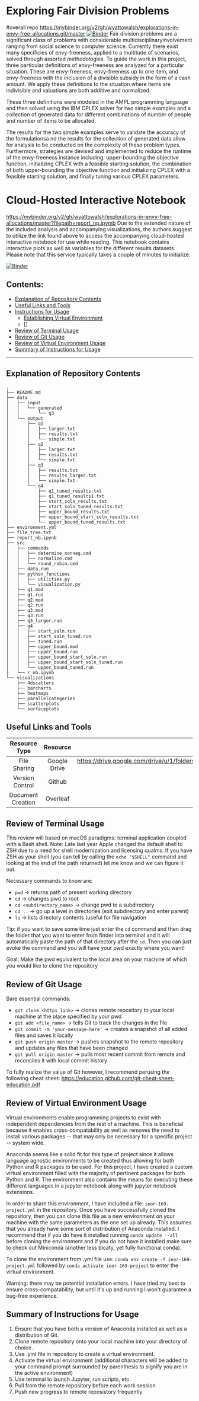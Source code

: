 # Exploring Fair Division Problems
#overall repo
https://mybinder.org/v2/gh/wyattowalsh/explorations-in-envy-free-allocations.git/master
[![Binder](https://mybinder.org/badge_logo.svg)](https://mybinder.org/v2/gh/wyattowalsh/explorations-in-envy-free-allocations/master?filepath=report_np.ipymb)
Fair division problems are a significant class of problems with considerable multidisciplinaryinvolvement ranging from social science to computer science. Currently there exist many specificies of envy-freeness, applied to a multitude of scenarios, solved through assorted methodologies.  To guide the work in this project, three particular  definitions  of  envy-freeness  are  analyzed  for  a  particular  situation.   These  are envy-freeness, envy-freeness up to one item, and envy-freeness with the inclusion of a divisible subsidy in the form of a cash amount.  We apply these definitions to the situation where items are indivisible and valuations are both additive and normalized.  

 These three definitions were modeled in the AMPL programming language and then solved using the IBM CPLEX solver for two simple examples and a collection of generated data for different combinations of number of people and number of items to be allocated. 
 
 The results for the two simple examples serve to validate the accuracy of the formulationsa nd the results for the collection of generated data allow for analysis to be conducted on the complexity  of  these  problem  types.   Furthermore,  strategies  are  devised  and  implemented to reduce the runtime of the envy-freeness instance including:  upper-bounding the objective function, initializing CPLEX with a feasible starting solution, the combination of both upper-bounding the objective function and initializing CPLEX with a feasible starting solution, and finally tuning various CPLEX parameters.

#  Cloud-Hosted Interactive Notebook
https://mybinder.org/v2/gh/wyattowalsh/explorations-in-envy-free-allocations/master?filepath=report_np.ipymb
Due to the extended nature of the included analysis and accompanying visualizations, the authors suggest to utilize the link found above to access the accompanying cloud-hosted interactive notebook for use while reading.  This notebook contains interactive plots as well as variables for the different results datasets.  Please note that this service typically takes a couple of minutes to initialize.  

[![Binder](https://mybinder.org/badge_logo.svg)](https://mybinder.org/v2/gh/wyattowalsh/explorations-in-envy-free-allocations/master?filepath=report_np.ipymb)


## Contents:
 - [Explanation of Repository Contents](#explanation-of-repository-contents)
 - [Useful Links and Tools](#useful-links-and-tools) 
 - [Instructions for Usage](#instructions-for-usage)
     + [Establishing Virtual Environment](#establishing-virtual-environment)
     + []
 - [Review of Terminal Usage](#review-of-terminal-usage)
 - [Review of Git Usage](#review-of-git-usage)
 - [Review of Virtual Environment Usage](#review-of-virtual-environment-usage)
 - [Summary of Instructions for Usage](#summary-of-instructions-for-usage)

---
## Explanation of Repository Contents
```
.
├── README.md
├── data
│   ├── input
│   │   └── generated
│   │       └── q3
│   └── output
│       ├── q1
│       │   ├── larger.txt
│       │   ├── results.txt
│       │   └── simple.txt
│       ├── q2
│       │   ├── larger.txt
│       │   ├── results.txt
│       │   └── simple.txt
│       ├── q3
│       │   ├── results.txt
│       │   ├── results_larger.txt
│       │   └── simple.txt
│       └── q4
│           ├── q1_tuned_results.txt
│           ├── q1_tuned_results1.txt
│           ├── start_soln_results.txt
│           ├── start_soln_tuned_results.txt
│           ├── upper_bound_results.txt
│           ├── upper_bound_start_soln_results.txt
│           └── upper_bound_tuned_results.txt
├── environment.yml
├── file_tree.txt
├── report_nb.ipynb
├── src
│   ├── commands
│   │   ├── determine_nonneg.cmd
│   │   ├── normalize.cmd
│   │   └── round_robin.cmd
│   ├── data.run
│   ├── python_functions
│   │   ├── utilities.py
│   │   └── visualization.py
│   ├── q1.mod
│   ├── q1.run
│   ├── q2.mod
│   ├── q2.run
│   ├── q3.mod
│   ├── q3.run
│   ├── q3_larger.run
│   ├── q4
│   │   ├── start_soln.run
│   │   ├── start_soln_tuned.run
│   │   ├── tuned.run
│   │   ├── upper_bound.mod
│   │   ├── upper_bound.run
│   │   ├── upper_bound_start_soln.run
│   │   ├── upper_bound_start_soln_tuned.run
│   │   └── upper_bound_tuned.run
│   └── r_nb.ipynb
└── visualizations
    ├── 4dscatters
    ├── barcharts
    ├── heatmaps
    ├── parallelcategories
    ├── scatterplots
    └── surfaceplots
```
## Useful Links and Tools
|   Resource Type   |   Resource   |                                                          Link/Notes                                                         |
|:-----------------:|:------------:|:---------------------------------------------------------------------------------------------------------------------------:|
| File Sharing      | Google Drive | https://drive.google.com/drive/u/1/folders/1MAU4RUpDyCGlSiMVp7yxfcbrlfZenkNzhttps://github.com/wyattowalsh/ieor-169-project |
| Version Control   | Github       | Private repo                                                                                                                |
| Document Creation | Overleaf     | Private project  

## Review of Terminal Usage

This review will based on macOS paradigms: terminal application coupled with a Bash shell. 
Note: Late last year Apple changed the default shell to ZSH due to a need for shell modernization and licensing qualms. If you have ZSH as your shell (you can tell by calling the `echo "$SHELL"` command and looking at the end of the path returned) let me know and we can figure it out.

Necessary commands to know are: 

- `pwd` -> returns path of present working directory
- `cd` -> changes pwd to root
- `cd <subdirectory_name>` -> change pwd to a subdirectory
- `cd ..` -> go up a level in directories (exit subdirectory and enter parent)
- `ls` -> lists directory contents (useful for file navigation

Tip: if you want to save some time just enter the `cd` command and then drag the folder that you want to enter from finder into terminal and it will automatically paste the path of that directory after the `cd`. Then you can just evoke the command and you will have your pwd exactly where you want!

Goal: Make the pwd equivalent to the local area on your machine of which you would like to clone the repository

## Review of Git Usage

Bare essential commands:

- `git clone <https_link>` -> clones remote repository to your local machine at the place specified by your pwd
- `git add <file_name>` -> tells Git to track the changes in the file
- `git commit -m 'your-message-here'` -> creates a snapshot of all added files and saves it locally
- `git push origin master` -> pushes snapshot to the remote repository and updates any files that have been changed
- `git pull origin master` -> pulls most recent commit from remote and reconciles it with local commit history 

To fully realize the value of Git however, I recommend perusing the following cheat sheet: https://education.github.com/git-cheat-sheet-education.pdf

## Review of Virtual Environment Usage

Virtual environments enable programming projects to exist with independent dependencies from the rest of a machine. This is beneficial because it enables cross-compatability as well as removes the need to install various packages -- that may only be necessary for a specific project -- system wide.

Anaconda seems like a solid fit for this type of project since it allows language agnostic environments to be created thus allowing for both Python and R packages to be used. For this project, I have created a custom virtual environment filled with the majority of pertinent packages for both Python and R. The environment also contains the means for executing these different languages in a jupyter notebook along with jupyter notebook extensions. 

In order to share this environment, I have included a file: `ieor-169-project.yml` in the repository. Once you have successfully cloned the repository, then you can clone this file as a new environment on your machine with the same parameters as the one set up already. This assumes that you already have some sort of distribution of Anaconda installed. I recommend that if you do have it installed running `conda update --all` before cloning the environment and if you do not have it installed make sure to check out Miniconda (another less bloaty, yet fully functional conda). 

To clone the environment from .yml file use: `conda env create -f ieor-169-project.yml` followed by `conda activate ieor-169-project` to enter the virtual environment. 

Warning: there may be potential installation errors. I have tried my best to ensure cross-compatability, but until it's up and running I won't guarantee a bug-free experience.

## Summary of Instructions for Usage

1. Ensure that you have both a version of Anaconda installed as well as a distribution of Git.
2. Clone remote repository onto your local machine into your directory of choice.
3. Use .yml file in repository to create a virtual environment.
4. Activate the virtual environment (additional characters will be added to your command prompt surrounded by parenthesis to signify you are in the active environment)
5. Use terminal to launch Jupyter, run scripts, etc
6. Pull from the remote repository before each work session
7. Push new progress to remote reposistory frequently
